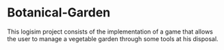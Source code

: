 # Botanical-Garden
This logisim project consists of the implementation of a game that allows the user to manage a vegetable garden through some tools at his disposal.
